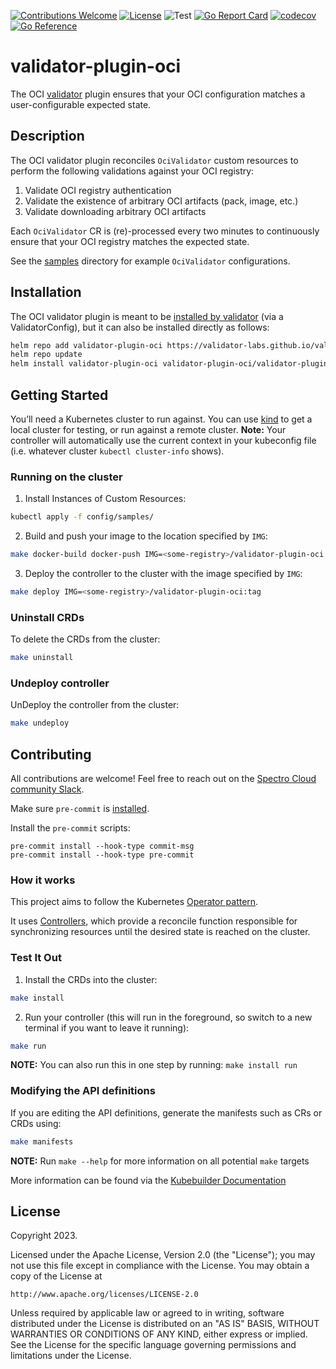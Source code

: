 [![Contributions Welcome](https://img.shields.io/badge/contributions-welcome-brightgreen.svg?style=flat)](https://github.com/validator-labs/validator-plugin-oci/issues)
[![License](https://img.shields.io/badge/License-Apache%202.0-blue.svg)](https://opensource.org/licenses/Apache-2.0)
![Test](https://github.com/validator-labs/validator-plugin-oci/actions/workflows/test.yaml/badge.svg)
[![Go Report Card](https://goreportcard.com/badge/github.com/validator-labs/validator-plugin-oci)](https://goreportcard.com/report/github.com/validator-labs/validator-plugin-oci)
[![codecov](https://codecov.io/github/validator-labs/validator-plugin-oci/graph/badge.svg?token=Q15XUCRNCN)](https://codecov.io/github/validator-labs/validator-plugin-oci)
[![Go Reference](https://pkg.go.dev/badge/github.com/validator-labs/validator-plugin-oci.svg)](https://pkg.go.dev/github.com/validator-labs/validator-plugin-oci)

# validator-plugin-oci
The OCI [validator](https://github.com/validator-labs/validator) plugin ensures that your OCI configuration matches a user-configurable expected state.

## Description
The OCI validator plugin reconciles `OciValidator` custom resources to perform the following validations against your OCI registry:

1. Validate OCI registry authentication
2. Validate the existence of arbitrary OCI artifacts (pack, image, etc.)
3. Validate downloading arbitrary OCI artifacts

Each `OciValidator` CR is (re)-processed every two minutes to continuously ensure that your OCI registry matches the expected state.

See the [samples](https://github.com/validator-labs/validator-plugin-oci/tree/main/config/samples) directory for example `OciValidator` configurations.

## Installation
The OCI validator plugin is meant to be [installed by validator](https://github.com/validator-labs/validator/tree/gh_pages#installation) (via a ValidatorConfig), but it can also be installed directly as follows:

```bash
helm repo add validator-plugin-oci https://validator-labs.github.io/validator-plugin-oci
helm repo update
helm install validator-plugin-oci validator-plugin-oci/validator-plugin-oci -n validator-plugin-oci --create-namespace
```

## Getting Started
You’ll need a Kubernetes cluster to run against. You can use [kind](https://sigs.k8s.io/kind) to get a local cluster for testing, or run against a remote cluster.
**Note:** Your controller will automatically use the current context in your kubeconfig file (i.e. whatever cluster `kubectl cluster-info` shows).

### Running on the cluster
1. Install Instances of Custom Resources:

```sh
kubectl apply -f config/samples/
```

2. Build and push your image to the location specified by `IMG`:

```sh
make docker-build docker-push IMG=<some-registry>/validator-plugin-oci:tag
```

3. Deploy the controller to the cluster with the image specified by `IMG`:

```sh
make deploy IMG=<some-registry>/validator-plugin-oci:tag
```

### Uninstall CRDs
To delete the CRDs from the cluster:

```sh
make uninstall
```

### Undeploy controller
UnDeploy the controller from the cluster:

```sh
make undeploy
```

## Contributing
All contributions are welcome! Feel free to reach out on the [Spectro Cloud community Slack](https://spectrocloudcommunity.slack.com/join/shared_invite/zt-g8gfzrhf-cKavsGD_myOh30K24pImLA#/shared-invite/email).

Make sure `pre-commit` is [installed](https://pre-commit.com#install).

Install the `pre-commit` scripts:

```console
pre-commit install --hook-type commit-msg
pre-commit install --hook-type pre-commit
```

### How it works
This project aims to follow the Kubernetes [Operator pattern](https://kubernetes.io/docs/concepts/extend-kubernetes/operator/).

It uses [Controllers](https://kubernetes.io/docs/concepts/architecture/controller/),
which provide a reconcile function responsible for synchronizing resources until the desired state is reached on the cluster.

### Test It Out
1. Install the CRDs into the cluster:

```sh
make install
```

2. Run your controller (this will run in the foreground, so switch to a new terminal if you want to leave it running):

```sh
make run
```

**NOTE:** You can also run this in one step by running: `make install run`

### Modifying the API definitions
If you are editing the API definitions, generate the manifests such as CRs or CRDs using:

```sh
make manifests
```

**NOTE:** Run `make --help` for more information on all potential `make` targets

More information can be found via the [Kubebuilder Documentation](https://book.kubebuilder.io/introduction.html)

## License

Copyright 2023.

Licensed under the Apache License, Version 2.0 (the "License");
you may not use this file except in compliance with the License.
You may obtain a copy of the License at

    http://www.apache.org/licenses/LICENSE-2.0

Unless required by applicable law or agreed to in writing, software
distributed under the License is distributed on an "AS IS" BASIS,
WITHOUT WARRANTIES OR CONDITIONS OF ANY KIND, either express or implied.
See the License for the specific language governing permissions and
limitations under the License.

